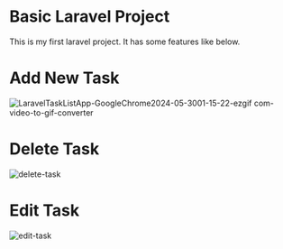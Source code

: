# Basic Laravel Project
This is my first laravel project. It has some features like below.

# Add New Task
![LaravelTaskListApp-GoogleChrome2024-05-3001-15-22-ezgif com-video-to-gif-converter](https://github.com/nihad1213/laravel-first-project/assets/99197650/0e694486-e392-47a5-a711-6260c59531bb)

# Delete Task
![delete-task](https://github.com/nihad1213/laravel-first-project/assets/99197650/43b70d3b-b514-4d12-9a9a-9816589c8bc1)

# Edit Task
![edit-task](https://github.com/nihad1213/laravel-first-project/assets/99197650/3f9aa4d7-db3a-412a-a67f-38bcddf28c24)

